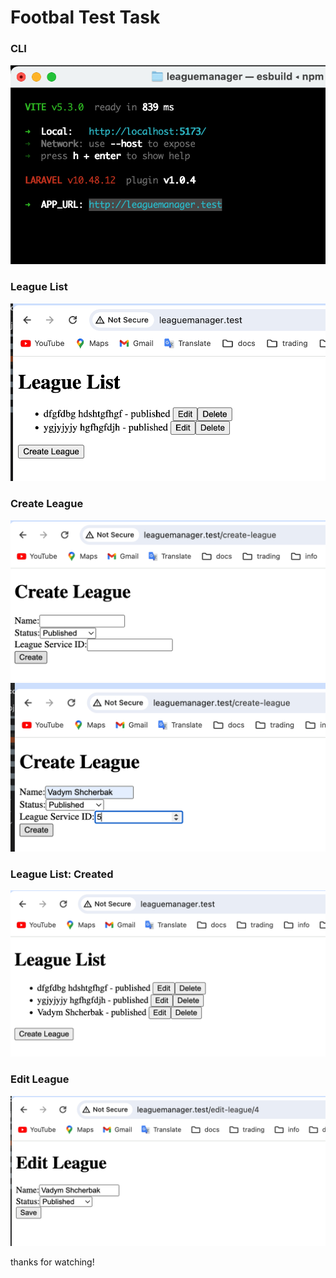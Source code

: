 # Footbal Test Task

### CLI

<img src="readme-img/1.png" alt="CLI: npm run dev">

### League List

<img src="readme-img/Screenshot 2024-06-17 at 11.57.09.png" alt="League List">

### Create League

<img src="readme-img/Screenshot 2024-06-17 at 11.57.19.png" alt="Create League">
<img src="readme-img/Screenshot 2024-06-17 at 11.57.38.png" alt="Create League">

### League List: Created

<img src="readme-img/Screenshot 2024-06-17 at 11.57.48.png" alt="League List: Created">

### Edit League
<img src="readme-img/Screenshot 2024-06-17 at 11.58.03.png" alt="Edit League">

thanks for watching!